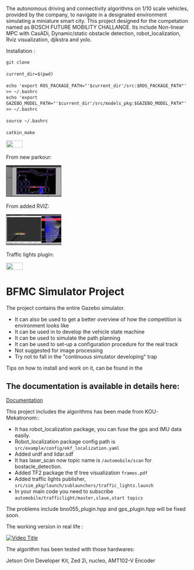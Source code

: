 The autonomous driving  and connectivity algorithms on 1/10 scale vehicles, provided by the company, to navigate in a designated environment simulating a miniature smart city. This project designed for the competation named as BOSCH FUTURE MOBILITY CHALLANGE. Its include Non-linear MPC with CasADi, Dynamic/static obstacle detection, robot_localization, Rviz visualization, djikstra and yolo.  

Installation :


```
git clone 

current_dir=$(pwd)

echo 'export ROS_PACKAGE_PATH="'$current_dir'/src:$ROS_PACKAGE_PATH"' >> ~/.bashrc
echo 'export GAZEBO_MODEL_PATH="'$current_dir'/src/models_pkg:$GAZEBO_MODEL_PATH"' >> ~/.bashrc

source ~/.bashrc

catkin_make
```

<img src="https://github.com/ECC-BFMC/Simulator/blob/main/Picture1.png" width=30% height=30%>

From new parkour:

<img src="https://github.com/KOU-Mekatronom/Simulator/blob/main/parkour.png" width=30% height=30%>

From added RVIZ:

<img src="https://github.com/KOU-Mekatronom/Simulator/blob/main/rviz.png" width=30% height=30%>

Traffic lights plugin:

<img src="https://github.com/KOU-Mekatronom/Simulator/blob/main/traffic_lights_pkg.gif" width=30% height =30%>

# BFMC Simulator Project

The project contains the entire Gazebo simulator. 
- It can also be used to get a better overview of how the competition is environment looks like
- It can be used in to develop the vehicle state machine
- It can be used to simulate the path planning
- It can be used to set-up a configuration procedure for the real track
- Not suggested for image processing
- Try not to fall in the "continuous simulator developing" trap

Tips on how to install and work on it, can be found in the 

## The documentation is available in details here:
[Documentation](https://bosch-future-mobility-challenge-documentation.readthedocs-hosted.com/data/simulator.html)

This project includes the algorithms has been made from KOU-Mekatronom::
- It has robot_localization package, you can fuse the gps and IMU data easily.
- Robot_localization package config path is ```src/example/config/ekf_localization.yaml```
- Added urdf and lidar.sdf 
- It has laser_scan now topic name is ```/automobile/scan``` for bostacle_detection.
- Added TF2 package the tf tree visualization ```frames.pdf``` 
- Added traffic lights publisher, ```src/sim_pkg/launch/sublaunchers/traffic_lights.launch```
- In your main code you need to subscribe ``` automobile/trafficlight/master,slave,start topics```


The problems include bno055_plugin.hpp  and gps_plugin.hpp will be fixed soon.

The working version in real life :

 [![Video Title](https://youtube.com/playlist?list=PLDE_vDxu0Gkk-s3ndTqIScKTHSvL8dt0m&si=bbp9Qc9xVI-1Tctj)](https://youtube.com/playlist?list=PLDE_vDxu0Gkk-s3ndTqIScKTHSvL8dt0m&si=bbp9Qc9xVI-1Tctj)


The algorithm has been tested with those hardwares:

Jetson Orin Developer Kit, Zed 2i, nucleo, AMT102-V Encoder